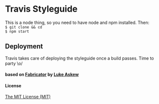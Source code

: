 # Travis Styleguide

This is a node thing, so you need to have node and npm installed.
Then:  
`$ git clone && cd`  
`$ npm start`

## Deployment

Travis takes care of deploying the styleguide once a build passes. Time to party \o/

#### based on [Fabricator](https://github.com/fbrctr/fbrctr.github.io) by [Luke Askew](http://twitter.com/lukeaskew)

#### License

[The MIT License (MIT)](http://opensource.org/licenses/mit-license.php)
